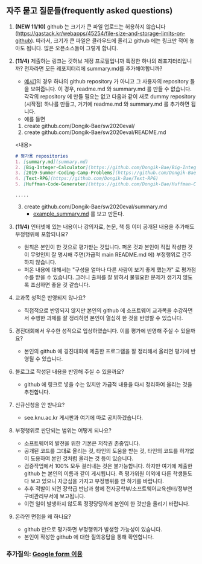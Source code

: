## 자주 묻고 질문들(frequently asked questions)
1. __(NEW 11/10)__ github 는 크기가 큰 파일 업로드는 허용하지 않습니다(https://qastack.kr/webapps/45254/file-size-and-storage-limits-on-github). 
따라서, 크기가 큰 파일은 클라우드에 올리고 github 에는 링크만 적어 놓아도 됩니다. 많은 오픈소스들이 그렇게 합니다.
1. __(11/4)__ 제출하는 링크는 깃허브 계정 프로필입니까 특정한 하나의 레포지터리입니까? 전자라면 모든 레포지터리에 summary.md를 추가해야합니까?
    - [예시1](https://github.com/Dongik-Bae)의 경우 하나의 github repository 가 아니고 그 사용자의 repository 들을 보여줍니다. 
      이 경우, readme.md 와 summary.md 를 만들 수 없습니다. 각각의 repository 에 만들 필요는 없고 다음과 같이 
      새로 dummy repository (시작점) 하나를 만들고, 거기에 readme.md 와 summary.md 를 추가하면 됩니다.
    - 예를 들면
    1. create github.com/Dongik-Bae/sw2020eval/
    2. create github.com/Dongik-Bae/sw2020eval/README.md
    
    <내용>
    ```md
    # 평가용 repositories
    1. [summary.md](summary.md)
    2. [Big-Integer-Calculator](https://github.com/Dongik-Bae/Big-Integer-Calculator)
    3. [2019-Summer-Coding-Camp-Problems](https://github.com/Dongik-Bae/2019-Summer-Coding-Camp-Problems)
    4. [Text-RPG](https://github.com/Dongik-Bae/Text-RPG)
    5. [Huffman-Code-Generater](https://github.com/Dongik-Bae/Huffman-Code-Generater)

    .....
    ```
    
    3. create github.com/Dongik-Bae/sw2020eval/summary.md
        - [example_summary.md](example_summary.md) 를 보고 만든다.

1. __(11/4)__ 인터넷에 있는 내용이나 강의자료, 논문, 책 등 이미 공개된 내용을 추가해도 부정행위에 포함되나요?
    - 원칙은 본인이 한 것으로 평가받는 것입니다. 퍼온 것과 본인이 직접 작성한 것이 무엇인지 잘 명시해 주면(가급적 main README.md 에) 부정행위로 간주하지 않습니다.
    - 퍼온 내용에 대해서는 "구성을 얼마나 다른 사람이 보기 좋게 했는가" 로 평가점수를 받을 수 있습니다. 그러니 출처를 잘 밝혀서 불필요한 문제가 생기지 않도록 조심하면 좋을 것 같습니다.
1. 교과목 성적은 반영되지 않나요?
    - 직접적으로 반영되지 않지만 본인의 github 에 소프트웨어 교과목을 수강하면서 수행한 과제를 잘 정리하면 본인이 열심히 한 것을 반영할 수 있습니다.
1. 경진대회에서 우수한 성적으로 입상하였습니다. 이를 평가에 반영해 주실 수 있을까요?
    - 본인의 github 에 경진대회에 제출한 프로그램을 잘 정리해서 올리면 평가에 반영될 수 있습니다.
1. 블로그로 작성된 내용을 반영해 주실 수 있을까요?
    - github 에 링크로 넣을 수는 있지만 가급적 내용을 다시 정리하여 올리는 것을 추천합니다.
1. 신규신청을 안 받나요?
    - see.knu.ac.kr 게시판과 여기에 따로 공지하겠습니다.
1. 부정행위로 판단되는 범위는 어떻게 되나요?
    - 소프트웨어의 발전을 위한 기본은 저작권 존중입니다.
    - 공개된 코드를 그대로 올리는 것, 타인의 도움을 받는 것, 타인의 코드를 허가없이 도용하여 본인 것처럼 올리는 것 등이 있습니다.
    - 검증작업에서 100% 모두 걸러내는 것은 불가능합니다. 하지만 여기에 제출한 github 는 본인의 이름과 같이 게시됩니다. 즉 평가위원 이외에 다른 학생들도 다 보고 있으니 자긍심을 가지고 부정행위를 안 하기를 바랍니다.
    - 추후 적발이 되면 장학급 반납과 함께 전자공학부/소프트웨어교육센터/정부연구비관리부서에 보고됩니다. 
    - 이런 일이 발생하지 않도록 정정당당하게 본인이 한 것만을 올리기 바랍니다.
1. 온라인 면접을 왜 하나요?    
    - github 만으로 평가하면 부정행위가 발생할 가능성이 있습니다. 
    - 본인이 작성한 github 에 대한 질의응답을 통해 확인합니다.

### 추가질의: [Google form 이용](https://docs.google.com/forms/d/e/1FAIpQLSdN5AtF8bDQDJN3Vh896W_iKJfcE2RMJBCAl9A69kzLvkrcow/viewform?usp=sf_link)
